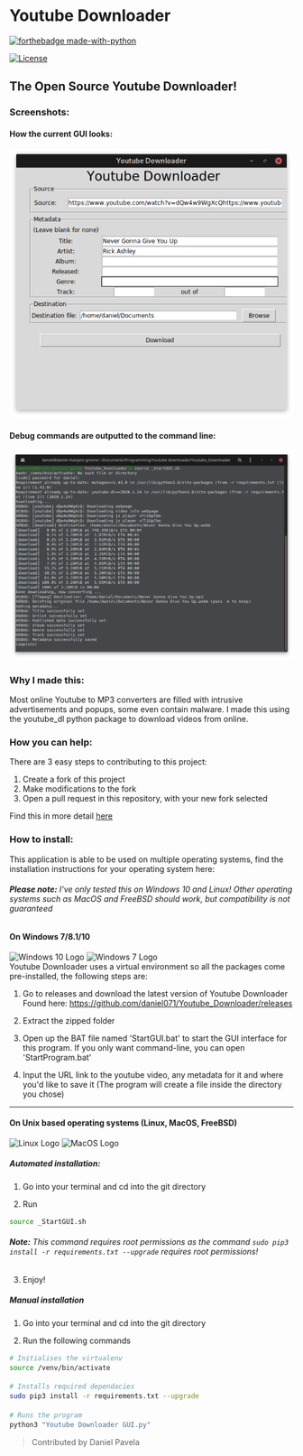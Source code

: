 # Youtube Downloader
[![forthebadge made-with-python](http://ForTheBadge.com/images/badges/made-with-python.svg)](https://www.python.org/)

[![License](https://img.shields.io/badge/License-Apache%202.0-blue.svg)](https://opensource.org/licenses/Apache-2.0)  

## The Open Source Youtube Downloader!

### Screenshots:
#### How the current GUI looks:
![Screenshot 1](https://raw.githubusercontent.com/daniel071/images-for-readme/master/Screenshot%20from%202020-02-03%2019-10-01.png)
#### Debug commands are outputted to the command line:
![Screenshot 2](https://raw.githubusercontent.com/daniel071/images-for-readme/master/Screenshot%20from%202020-02-03%2019-10-33.png)

### Why I made this:
Most online Youtube to MP3 converters are filled with intrusive advertisements and popups, some even contain malware. I made this using the youtube_dl python package to download videos from online.

### How you can help:
 There are 3 easy steps to contributing to this project:
 1. Create a fork of this project
 1. Make modifications to the fork
 1. Open a pull request in this repository, with your new fork selected

Find this in more detail [here](https://help.github.com/en/articles/creating-a-pull-request-from-a-fork)

### How to install:
This application is able to be used on multiple operating systems, find the installation instructions for your operating system here:
###### **Please note:** I've only tested this on Windows 10 and Linux! Other operating systems such as MacOS and FreeBSD should work, but compatibility is not guaranteed
#### On Windows 7/8.1/10
<img src="https://upload.wikimedia.org/wikipedia/commons/5/5f/Windows_logo_-_2012.svg" alt="Windows 10 Logo" width="150"/> <img src="https://upload.wikimedia.org/wikipedia/en/1/14/Windows_logo_-_2006.svg" alt="Windows 7 Logo" width="150"/>  
Youtube Downloader uses a virtual environment so all the packages come pre-installed,
the following steps are:

1. Go to releases and download the latest version of Youtube Downloader
   Found here: https://github.com/daniel071/Youtube_Downloader/releases
   
2. Extract the zipped folder
  
3. Open up the BAT file named 'StartGUI.bat' to start the GUI interface for this program. If you only want command-line, you can open 'StartProgram.bat'

4. Input the URL link to the youtube video, any metadata for it and where you'd like to save it (The program will create a file inside the directory you chose)
---
#### On Unix based operating systems (Linux, MacOS, FreeBSD)
<img src="https://upload.wikimedia.org/wikipedia/commons/3/35/Tux.svg" alt="Linux Logo" width="150"/> <img src="https://upload.wikimedia.org/wikipedia/commons/2/22/MacOS_logo_%282017%29.svg" alt="MacOS Logo" width="150"/>
##### Automated installation:
1. Go into your terminal and cd into the git directory

2. Run
```bash
source _StartGUI.sh
```

###### **Note:** This command requires root permissions as the command `sudo pip3 install -r requirements.txt --upgrade` requires root permissions!

3. Enjoy!

##### Manual installation
1. Go into your terminal and cd into the git directory

2. Run the following commands
```bash
# Initialises the virtualenv
source /venv/bin/activate

# Installs required dependacies
sudo pip3 install -r requirements.txt --upgrade

# Runs the program
python3 "Youtube Downloader GUI.py"
```


> Contributed by Daniel Pavela

